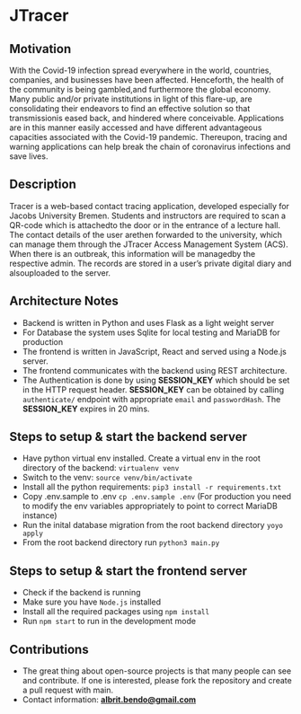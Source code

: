 # JTracer

Motivation
------------------
With the Covid-19 infection spread everywhere in the world, countries, companies, and businesses have been affected. Henceforth, the health of the community is being gambled,and furthermore the global economy. Many public and/or private institutions in light of this flare-up, are consolidating their endeavors to find an effective solution so that transmissionis eased back, and hindered where conceivable. Applications are in this manner easily accessed and have different advantageous capacities associated with the Covid-19 pandemic. Thereupon, tracing and warning applications can help break the chain of coronavirus infections and save lives. 

Description
------------------
Tracer is a web-based contact tracing application, developed especially for Jacobs University Bremen.   Students and instructors are required to scan a QR-code which is attachedto  the  door  or  in  the  entrance  of  a  lecture  hall.   The  contact  details  of  the  user  arethen forwarded to the university,  which can manage them through the JTracer Access Management System (ACS). When there is an outbreak, this information will be managedby the respective admin. The records are stored in a user’s private digital diary and alsouploaded to the server.

Architecture Notes
------------------
* Backend is written in Python and uses Flask as a light weight server
* For Database the system uses Sqlite for local testing and MariaDB for production
* The frontend is written in JavaScript, React and served using a Node.js server.
* The frontend communicates with the backend using REST architecture.
* The Authentication is done by using **SESSION_KEY** which should be set in the HTTP request header. **SESSION_KEY** can be obtained by calling `authenticate/` endpoint with appropriate `email` and `passwordHash`. The **SESSION_KEY** expires in 20 mins. 

Steps to setup & start the backend server
---------------------------------------------
* Have python virtual env installed. Create a virtual env in the root directory of the backend: `virtualenv venv`
* Switch to the venv: `source venv/bin/activate`
* Install all the python requirements: `pip3 install -r requirements.txt`
* Copy .env.sample to .env `cp .env.sample .env` (For production you need to modify the env variables appropriately to point to correct MariaDB instance)
* Run the inital database migration from the root backend directory `yoyo apply`
* From the root backend directory run `python3 main.py`

Steps to setup & start the frontend server
------------------------------------------
* Check if the backend is running
* Make sure you have `Node.js` installed 
* Install all the required packages using `npm install`
* Run `npm start` to run in the development mode

Contributions 
------------------
* The great thing about open-source projects is that many people can see and contribute. If one is interested, please fork the repository and create a pull request with main.
* Contact information: **albrit.bendo@gmail.com**
